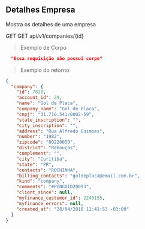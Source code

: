 ## Detalhes Empresa

Mostra os detalhes de uma empresa

<div class="api-endpoint">
  <div class="endpoint-data">
    <i class="label label-get">GET</i>
     GET api/v1/companies/{id}
  </div>
</div>


> Exemplo de Corpo

```json
  "Essa requisição não possui corpo"
```

> Exemplo do retorno

```json
{
  "company": {
    "id": 7828,
    "account_id": 29,
    "name": "Gol de Placa",
    "company_name": "Gol de Placa",
    "cnpj": "31.710.541/0002-59",
    "state_inscription": "",
    "city_inscription": "",
    "address": "Rua Alfredo Gusmoes",
    "number": "1982",
    "zipcode": "80220050",
    "district": "Rebouças",
    "complement": "",
    "city": "Curitiba",
    "state": "PR",
    "contacts": "ROCHINHA",
    "billing_contacts": "goldeplaca@email.com.br",
    "kind": "company",
    "comments": "#PINGOID20093",
    "client_since": null,
    "myfinance_customer_id": 2240155,
    "myfinance_errors": null,
    "created_at": "28/04/2018 11:41:53 -03:00"
  }
}
```